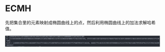# ECMH

先把集合里的元素映射成椭圆曲线上的点，然后利用椭圆曲线上的加法求解哈希值。

![成果截图](https://github.com/Silver-Glacier/cryptology/blob/main/sm2-ECMH/png1.png)
